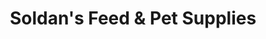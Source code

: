 ---
title: "Soldan's Feed & Pet Supplies"
url: /okemos/soldans-feed-und-pet-supplies/
shop: Tiere
---